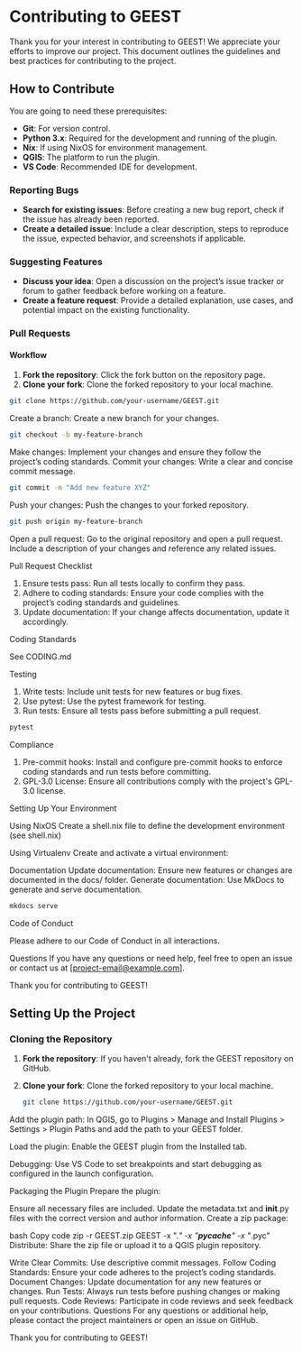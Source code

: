 # Contributing to GEEST

Thank you for your interest in contributing to GEEST! We appreciate your efforts to improve our project. This document outlines the guidelines and best practices for contributing to the project.

## How to Contribute

You are going to need these prerequisites:

- **Git**: For version control.
- **Python 3.x**: Required for the development and running of the plugin.
- **Nix**: If using NixOS for environment management.
- **QGIS**: The platform to run the plugin.
- **VS Code**: Recommended IDE for development.

### Reporting Bugs

- **Search for existing issues**: Before creating a new bug report, check if the issue has already been reported.
- **Create a detailed issue**: Include a clear description, steps to reproduce the issue, expected behavior, and screenshots if applicable.

### Suggesting Features

- **Discuss your idea**: Open a discussion on the project’s issue tracker or forum to gather feedback before working on a feature.
- **Create a feature request**: Provide a detailed explanation, use cases, and potential impact on the existing functionality.

### Pull Requests

#### Workflow

1. **Fork the repository**: Click the fork button on the repository page.
2. **Clone your fork**: Clone the forked repository to your local machine.

```bash
git clone https://github.com/your-username/GEEST.git
```

Create a branch: Create a new branch for your changes.


```bash
git checkout -b my-feature-branch
```

Make changes: Implement your changes and ensure they follow the project’s coding standards.
Commit your changes: Write a clear and concise commit message.

```bash
git commit -m "Add new feature XYZ"
```


Push your changes: Push the changes to your forked repository.

```bash
git push origin my-feature-branch
```


Open a pull request: Go to the original repository and open a pull request. Include a description of your changes and reference any related issues.

Pull Request Checklist
1. Ensure tests pass: Run all tests locally to confirm they pass.
2. Adhere to coding standards: Ensure your code complies with the project’s coding standards and guidelines.
3. Update documentation: If your change affects documentation, update it accordingly.

Coding Standards

See CODING.md

Testing
1. Write tests: Include unit tests for new features or bug fixes.
2. Use pytest: Use the pytest framework for testing.
3. Run tests: Ensure all tests pass before submitting a pull request.

```bash
pytest
```

Compliance
1. Pre-commit hooks: Install and configure pre-commit hooks to enforce coding standards and run tests before committing.
2. GPL-3.0 License: Ensure all contributions comply with the project's GPL-3.0 license.

Setting Up Your Environment

Using NixOS
Create a shell.nix file to define the development environment (see shell.nix)

Using Virtualenv
Create and activate a virtual environment:

Documentation
Update documentation: Ensure new features or changes are documented in the docs/ folder.
Generate documentation: Use MkDocs to generate and serve documentation.

```bash
mkdocs serve
```

Code of Conduct

Please adhere to our Code of Conduct in all interactions.

Questions
If you have any questions or need help, feel free to open an issue or contact us at [project-email@example.com].

Thank you for contributing to GEEST!


## Setting Up the Project

### Cloning the Repository

1. **Fork the repository**: If you haven't already, fork the GEEST repository on GitHub.

2. **Clone your fork**: Clone the forked repository to your local machine.
   ```bash
   git clone https://github.com/your-username/GEEST.git
Add the plugin path: In QGIS, go to Plugins > Manage and Install Plugins > Settings > Plugin Paths and add the path to your GEEST folder.

Load the plugin: Enable the GEEST plugin from the Installed tab.

Debugging: Use VS Code to set breakpoints and start debugging as configured in the launch configuration.

Packaging the Plugin
Prepare the plugin:

Ensure all necessary files are included.
Update the metadata.txt and __init__.py files with the correct version and author information.
Create a zip package:

bash
Copy code
zip -r GEEST.zip GEEST -x ".*" -x "__pycache__" -x "*.pyc"
Distribute: Share the zip file or upload it to a QGIS plugin repository.

Write Clear Commits: Use descriptive commit messages.
Follow Coding Standards: Ensure your code adheres to the project’s coding standards.
Document Changes: Update documentation for any new features or changes.
Run Tests: Always run tests before pushing changes or making pull requests.
Code Reviews: Participate in code reviews and seek feedback on your contributions.
Questions
For any questions or additional help, please contact the project maintainers or open an issue on GitHub.

Thank you for contributing to GEEST!
